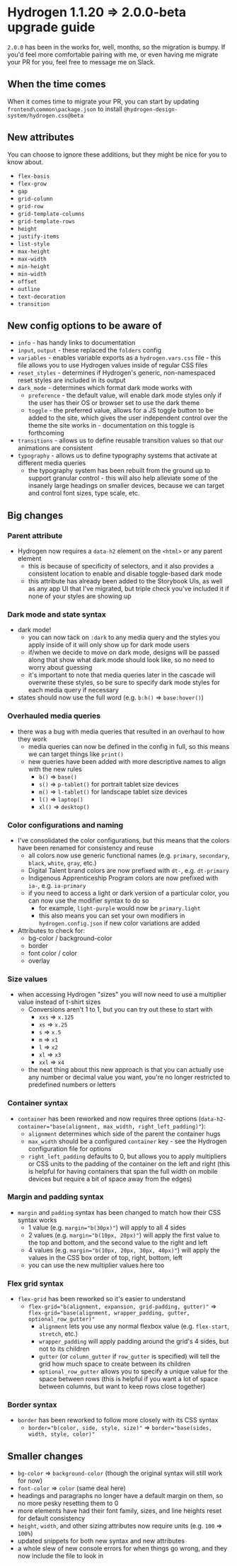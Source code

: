 # Hydrogen 1.1.20 => 2.0.0-beta upgrade guide

`2.0.0` has been in the works for, well, months, so the migration is bumpy. If you'd feel more comfortable pairing with me, or even having me migrate your PR for you, feel free to message me on Slack.

## When the time comes
When it comes time to migrate your PR, you can start by updating `frontend\common\package.json` to install `@hydrogen-design-system/hydrogen.css@beta`

## New attributes
You can choose to ignore these additions, but they might be nice for you to know about.
- `flex-basis`
- `flex-grow`
- `gap`
- `grid-column`
- `grid-row`
- `grid-template-columns`
- `grid-template-rows`
- `height`
- `justify-items`
- `list-style`
- `max-height`
- `max-width`
- `min-height`
- `min-width`
- `offset`
- `outline`
- `text-decoration`
- `transition`

## New config options to be aware of
- `info` - has handy links to documentation
- `input`, `output` - these replaced the `folders` config
- `variables` - enables variable exports as a `hydrogen.vars.css` file - this file allows you to use Hydrogen values inside of regular CSS files
- `reset_styles` - determines if Hydrogen's generic, non-namespaced reset styles are included in its output
- `dark_mode` - determines which format dark mode works with
  - `preference` - the default value, will enable dark mode styles only if the user has their OS or browser set to use the dark theme
  - `toggle` - the preferred value, allows for a JS toggle button to be added to the site, which gives the user independent control over the theme the site works in - documentation on this toggle is forthcoming
- `transitions` - allows us to define reusable transition values so that our animations are consistent
- `typography` - allows us to define typography systems that activate at different media queries
  - the typography system has been rebuilt from the ground up to support granular control - this will also help alleviate some of the insanely large headings on smaller devices, because we can target and control font sizes, type scale, etc.

## Big changes

### Parent attribute
- Hydrogen now requires a `data-h2` element on the `<html>` or any parent element
  - this is because of specificity of selectors, and it also provides a consistent location to enable and disable toggle-based dark mode
  - this attribute has already been added to the Storybook UIs, as well as any app UI that I've migrated, but triple check you've included it if none of your styles are showing up

### Dark mode and state syntax
- dark mode!
  - you can now tack on `:dark` to any media query and the styles you apply inside of it will only show up for dark mode users
  - if/when we decide to move on dark mode, designs will be passed along that show what dark mode should look like, so no need to worry about guessing
  - it's important to note that media queries later in the cascade will overwrite these styles, so be sure to specify dark mode styles for each media query if necessary
- states should now use the full word (e.g. `b:h()` => `base:hover()`)

### Overhauled media queries
- there was a bug with media queries that resulted in an overhaul to how they work
  - media queries can now be defined in the config in full, so this means we can target things like `print()`
  - new queries have been added with more descriptive names to align with the new rules
    - `b()` => `base()`
    - `s()` => `p-tablet()` for portrait tablet size devices
    - `m()` => `l-tablet()` for landscape tablet size devices
    - `l()` => `laptop()`
    - `xl()` => `desktop()`

### Color configurations and naming
- I've consolidated the color configurations, but this means that the colors have been renamed for consistency and reuse
  - all colors now use generic functional names (e.g. `primary`, `secondary`, `black`, `white`, `gray`, etc.)
  - Digital Talent brand colors are now prefixed with `dt-`, e.g. `dt-primary`
  - Indigenous Apprenticeship Program colors are now prefixed with `ia-`, e.g. `ia-primary`
  - if you need to access a light or dark version of a particular color, you can now use the modifier syntax to do so
    - for example, `light-purple` would now be `primary.light`
    - this also means you can set your own modifiers in `hydrogen.config.json` if new color variations are added
- Attributes to check for:
  - bg-color / background-color
  - border
  - font color / color
  - overlay

### Size values
- when accessing Hydrogen "sizes" you will now need to use a multiplier value instead of t-shirt sizes
  - Conversions aren't 1 to 1, but you can try out these to start with
    - `xxs` => `x.125`
    - `xs` => `x.25`
    - `s` => `x.5`
    - `m` => `x1`
    - `l` => `x2`
    - `xl` => `x3`
    - `xxl` => `x4`
  - the neat thing about this new approach is that you can actually use any number or decimal value you want, you're no longer restricted to predefined numbers or letters

### Container syntax
- `container` has been reworked and now requires three options (`data-h2-container="base(alignment, max_width, right_left_padding)"`):
  - `alignment` determines which side of the parent the container hugs
  - `max_width` should be a configured `container` key - see the Hydrogen configuration file for options
  - `right_left_padding` defaults to 0, but allows you to apply multipliers or CSS units to the padding of the container on the left and right (this is helpful for having containers that span the full width on mobile devices but require a bit of space away from the edges)

### Margin and padding syntax
- `margin` and `padding` syntax has been changed to match how their CSS syntax works
  - 1 value (e.g. `margin="b(30px)"`) will apply to all 4 sides
  - 2 values (e.g. `margin="b(10px, 20px)"`) will apply the first value to the top and bottom, and the second value to the right and left
  - 4 values (e.g. `margin="b(10px, 20px, 30px, 40px)"`) will apply the values in the CSS box order of top, right, bottom, left
  - you can use the new multiplier values here too

### Flex grid syntax
- `flex-grid` has been reworked so it's easier to understand
  - `flex-grid="b(alignment, expansion, grid-padding, gutter)"` => `flex-grid="base(alignment, wrapper_padding, gutter, optional_row_gutter)"`
    - `alignment` lets you use any normal flexbox value (e.g. `flex-start`, `stretch`, etc.)
    - `wrapper_padding` will apply padding around the grid's 4 sides, but not to its children
    - `gutter` (or `column_gutter` if `row_gutter` is specified) will tell the grid how much space to create between its children
    - `optional_row_gutter` allows you to specify a unique value for the space between rows (this is helpful if you want a lot of space between columns, but want to keep rows close together)

### Border syntax
- `border` has been reworked to follow more closely with its CSS syntax
  - `border="b(color, side, style, size)"` => `border="base(sides, width, style, color)"`

## Smaller changes
- `bg-color` => `background-color` (though the original syntax will still work for now)
- `font-color` => `color` (same deal here)
- headings and paragraphs no longer have a default margin on them, so no more pesky resetting them to 0
- more elements have had their font family, sizes, and line heights reset for default consistency
- `height`, `width`, and other sizing attributes now require units (e.g. `100` => `100%`)
- updated snippets for both new syntax and new attributes
- a whole slew of new console errors for when things go wrong, and they now include the file to look in
